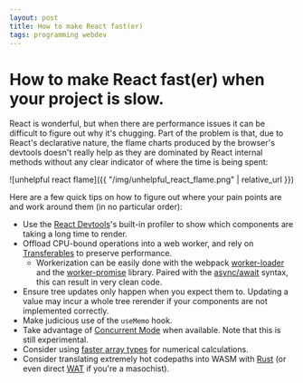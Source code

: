 ```yaml
---
layout: post
title: How to make React fast(er)
tags: programming webdev
---
```


# How to make React fast(er) when your project is slow.

React is wonderful, but when there are performance issues it can be difficult to
figure out why it's chugging. Part of the problem is that, due to React's
declarative nature, the flame charts produced by the browser's devtools doesn't
really help as they are dominated by React internal methods without any clear
indicator of where the time is being spent:

![unhelpful react flame]({{ "/img/unhelpful_react_flame.png" | relative_url }})

Here are a few quick tips on how to figure out where your pain points are and
work around them (in no particular order):

 - Use the [React Devtools](https://addons.mozilla.org/en-US/firefox/addon/react-devtools/)'s
   built-in profiler to show which components are taking a long time to render.
 - Offload CPU-bound operations into a web worker, and rely on [Transferables](https://developer.mozilla.org/en-US/docs/Web/API/Transferable)
   to preserve performance.
    - Workerization can be easily done with the webpack [worker-loader](https://npm.im/worker-loader)
      and the [worker-promise](https://www.npmjs.com/package/promise-worker) library.
      Paired with the [async/await](https://developer.mozilla.org/en-US/docs/Web/JavaScript/Reference/Statements/async_function)
      syntax, this can result in very clean code.
 - Ensure tree updates only happen when you expect them to. Updating a value
   may incur a whole tree rerender if your components are not implemented
   correctly.
 - Make judicious use of the `useMemo` hook.
 - Take advantage of [Concurrent Mode](https://reactjs.org/docs/concurrent-mode-intro.html)
   when available. Note that this is still experimental.
 - Consider using [faster array types](https://developer.mozilla.org/en-US/docs/Web/JavaScript/Typed_arrays)
   for numerical calculations.
 - Consider translating extremely hot codepaths into WASM with [Rust](https://rust-lang.org)
   (or even  direct [WAT](https://developer.mozilla.org/en-US/docs/WebAssembly/Understanding_the_text_format)
   if you're a masochist).
